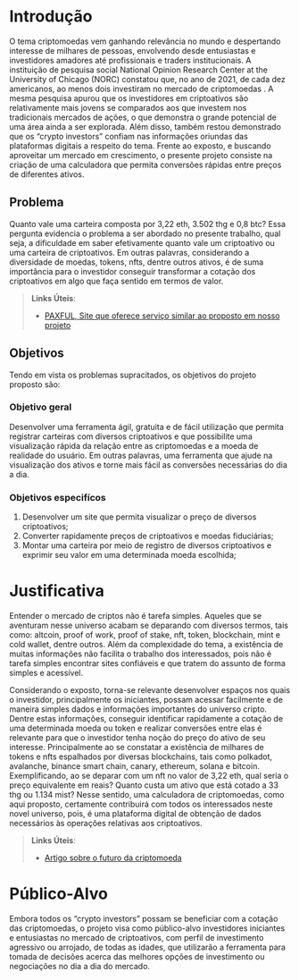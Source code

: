 # Introdução

O tema criptomoedas vem ganhando relevância no mundo e despertando interesse de milhares de pessoas, envolvendo desde entusiastas e investidores amadores até profissionais e traders institucionais. A instituição de pesquisa social National Opinion Research Center at the University of Chicago (NORC) constatou que, no ano de 2021, de cada dez americanos, ao menos dois investiram no mercado de criptomoedas . A mesma pesquisa apurou que os investidores em criptoativos são relativamente mais jovens se comparados aos que investem nos tradicionais mercados de ações, o que demonstra o grande potencial de uma área ainda a ser explorada. Além disso, também restou demonstrado que os “crypto investors” confiam nas informações oriundas das plataformas digitais a respeito do tema. Frente ao exposto, e buscando aproveitar um mercado em crescimento, o presente projeto consiste na criação de uma calculadora que permita conversões rápidas entre preços de diferentes ativos.

## Problema


Quanto vale uma carteira composta por 3,22 eth, 3.502 thg e 0,8 btc? Essa pergunta evidencia o problema a ser abordado no presente trabalho, qual seja, a dificuldade em saber efetivamente quanto vale um criptoativo ou uma carteira de criptoativos. Em outras palavras, considerando a diversidade de moedas, tokens, nfts, dentre outros ativos, é de suma importância para o investidor conseguir transformar a cotação dos criptoativos em algo que faça sentido em termos de valor. 


> **Links Úteis**:
> - [PAXFUL, Site que oferece serviço similar ao proposto em nosso projeto](https://paxful.com/pt-br/calculator)


## Objetivos


Tendo em vista os problemas supracitados, os objetivos do projeto proposto são: 

### Objetivo geral

 Desenvolver uma ferramenta ágil, gratuita e de fácil utilização que permita registrar carteiras com diversos criptoativos e que possibilite uma visualização rápida da relação entre as criptomoedas e a moeda de realidade do usuário. Em outras palavras, uma ferramenta que ajude na visualização dos ativos e torne mais fácil as conversões necessárias do dia a dia.

### Objetivos especifícos

1. Desenvolver um site que permita visualizar o preço de diversos criptoativos;
2. Converter rapidamente preços de criptoativos e moedas fiduciárias;
3.	Montar uma carteira por meio de registro de diversos criptoativos e exprimir seu valor em uma determinada moeda escolhida;


# Justificativa

Entender o mercado de criptos não é tarefa simples. Aqueles que se aventuram nesse universo acabam se deparando com diversos termos, tais como: altcoin, proof of work, proof of stake, nft, token, blockchain, mint e cold wallet, dentre outros. Além da complexidade do tema, a existência de muitas informações não facilita o trabalho dos interessados, pois não é tarefa simples encontrar sites confiáveis e que tratem do assunto de forma simples e acessível.

Considerando o exposto, torna-se relevante desenvolver espaços nos quais o investidor, principalmente os iniciantes, possam acessar facilmente e de maneira simples dados e informações importantes do universo cripto. Dentre estas informações, conseguir identificar rapidamente a cotação de uma determinada moeda ou token e realizar conversões entre elas é relevante para que o investidor tenha noção do preço do ativo de seu interesse. Principalmente ao se constatar a existência de milhares de tokens e nfts espalhados por diversas blockchains, tais como polkadot, avalanche, binance smart chain, canary, ethereum, solana e bitcoin. Exemplificando, ao se deparar com um nft no valor de 3,22 eth, qual seria o preço equivalente em reais? Quanto custa um ativo que está cotado a 33 thg ou 1.134 mist? Nesse sentido, uma calculadora de criptomoedas, como aqui proposto, certamente contribuirá com todos os interessados neste novel universo, pois, é uma plataforma digital de obtenção de dados necessários às operações relativas aos criptoativos.

> **Links Úteis**:
> - [Artigo sobre o futuro da criptomoeda](https://cointelegraph.com.br/news/bitcoin-is-the-future-it-is-our-protection-against-inflation-says-secretary-of-economic-development-of-rio-de-janeiro)

# Público-Alvo

Embora todos os “crypto investors” possam se beneficiar com a cotação das criptomoedas, o projeto visa como público-alvo investidores iniciantes e entusiastas no mercado de criptoativos, com perfil de investimento agressivo ou arrojado, de todas as idades, que utilizarão a ferramenta para tomada de decisões acerca das melhores opções de investimento ou negociações no dia a dia do mercado.


